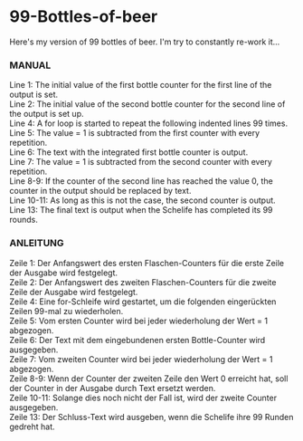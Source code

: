 # 99-Bottles-of-beer
Here's my version of 99 bottles of beer. I'm try to constantly re-work it...

### MANUAL ###

Line 1: The initial value of the first bottle counter for the first line of the output is set.  
Line 2: The initial value of the second bottle counter for the second line of the output is set up.  
Line 4: A for loop is started to repeat the following indented lines 99 times.  
Line 5: The value = 1 is subtracted from the first counter with every repetition.  
Line 6: The text with the integrated first bottle counter is output.  
Line 7: The value = 1 is subtracted from the second counter with every repetition.  
Line 8-9: If the counter of the second line has reached the value 0, the counter in the output should be replaced by text.  
Line 10-11: As long as this is not the case, the second counter is output.  
Line 13: The final text is output when the Schelife has completed its 99 rounds.  

### ANLEITUNG ###

Zeile 1: 	Der Anfangswert des ersten Flaschen-Counters für die erste Zeile der Ausgabe wird festgelegt.  
Zeile 2: 	Der Anfangswert des zweiten Flaschen-Counters für die zweite Zeile der Ausgabe wird festgelegt.  
Zeile 4: 	Eine for-Schleife wird gestartet, um die folgenden eingerückten Zeilen 99-mal zu wiederholen.  
Zeile 5: 	Vom ersten Counter wird bei jeder wiederholung der Wert = 1 abgezogen.  
Zeile 6: 	Der Text mit dem eingebundenen ersten Bottle-Counter wird ausgegeben.  
Zeile 7: 	Vom zweiten Counter wird bei jeder wiederholung der Wert = 1 abgezogen.  
Zeile 8-9:	Wenn der Counter der zweiten Zeile den Wert 0 erreicht hat, soll der Counter in der Ausgabe durch Text ersetzt werden.  
Zeile 10-11:	Solange dies noch nicht der Fall ist, wird der zweite Counter ausgegeben.  
Zeile 13:	Der Schluss-Text wird ausgeben, wenn die Schelife ihre 99 Runden gedreht hat.  
